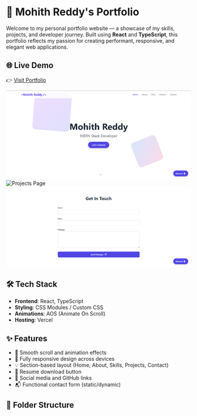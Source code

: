 # 💼 Mohith Reddy's Portfolio

Welcome to my personal portfolio website — a showcase of my skills, projects, and developer journey. Built using **React** and **TypeScript**, this portfolio reflects my passion for creating performant, responsive, and elegant web applications.

## 🌐 Live Demo

👉 [Visit Portfolio]( https://portfolio-mohith-reddys-projects-d7edca38.vercel.app)

![Home Page](./screenshots/home.png)
![Projects Page](./screenshots/projects.png)
![Contact Page](./screenshots/contact.png)

## 🛠 Tech Stack

- **Frontend**: React, TypeScript
- **Styling**: CSS Modules / Custom CSS
- **Animations**: AOS (Animate On Scroll)
- **Hosting**: Vercel

## ✨ Features

- 🚀 Smooth scroll and animation effects
- 📱 Fully responsive design across devices
- 💡 Section-based layout (Home, About, Skills, Projects, Contact)
- 📄 Resume download button
- 🔗 Social media and GitHub links
- 📬 Functional contact form (static/dynamic)

## 📂 Folder Structure

